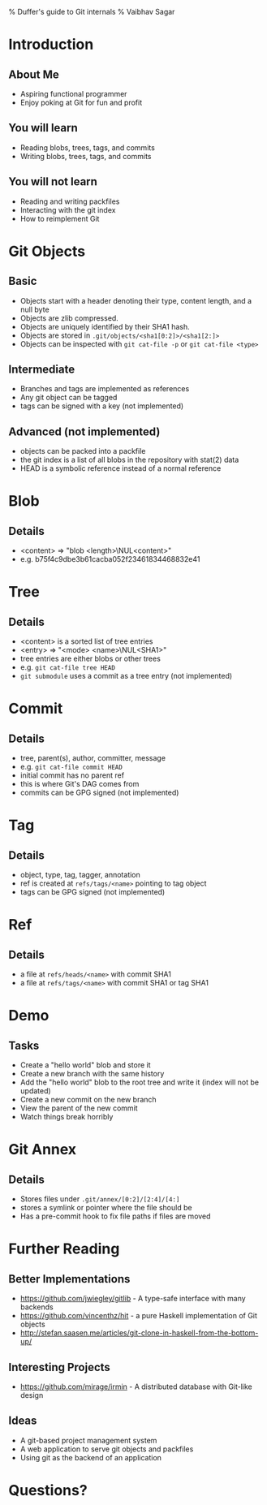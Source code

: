 % Duffer's guide to Git internals
% Vaibhav Sagar

# Introduction

## About Me

- Aspiring functional programmer
- Enjoy poking at Git for fun and profit

## You will learn

- Reading blobs, trees, tags, and commits
- Writing blobs, trees, tags, and commits

## You will not learn

- Reading and writing packfiles
- Interacting with the git index
- How to reimplement Git

# Git Objects

## Basic

- Objects start with a header denoting their type, content length, and a null byte
- Objects are zlib compressed.
- Objects are uniquely identified by their SHA1 hash.
- Objects are stored in `.git/objects/<sha1[0:2]>/<sha1[2:]>`
- Objects can be inspected with `git cat-file -p` or `git cat-file <type>`

## Intermediate

- Branches and tags are implemented as references
- Any git object can be tagged
- tags can be signed with a key (not implemented)

## Advanced (not implemented)

- objects can be packed into a packfile
- the git index is a list of all blobs in the repository with stat(2) data
- HEAD is a symbolic reference instead of a normal reference

# Blob

## Details

- \<content\> => "blob \<length\>\\NUL\<content\>"
- e.g. b75f4c9dbe3b61cacba052f23461834468832e41

# Tree

## Details

- \<content\> is a sorted list of tree entries
- \<entry\> => "\<mode\> \<name\>\\NUL\<SHA1\>"
- tree entries are either blobs or other trees
- e.g. `git cat-file tree HEAD`
- `git submodule` uses a commit as a tree entry (not implemented)

# Commit

## Details

- tree, parent(s), author, committer, message
- e.g. `git cat-file commit HEAD`
- initial commit has no parent ref
- this is where Git's DAG comes from
- commits can be GPG signed (not implemented)

# Tag

## Details

- object, type, tag, tagger, annotation
- ref is created at `refs/tags/<name>` pointing to tag object
- tags can be GPG signed (not implemented)

# Ref

## Details

- a file at `refs/heads/<name>` with commit SHA1
- a file at `refs/tags/<name>` with commit SHA1 or tag SHA1

# Demo

## Tasks

- Create a "hello world" blob and store it
- Create a new branch with the same history
- Add the "hello world" blob to the root tree and write it (index will not be updated)
- Create a new commit on the new branch
- View the parent of the new commit
- Watch things break horribly

# Git Annex

## Details

- Stores files under `.git/annex/[0:2]/[2:4]/[4:]`
- stores a symlink or pointer where the file should be
- Has a pre-commit hook to fix file paths if files are moved

# Further Reading

## Better Implementations

- https://github.com/jwiegley/gitlib - A type-safe interface with many backends
- https://github.com/vincenthz/hit - a pure Haskell implementation of Git objects
- http://stefan.saasen.me/articles/git-clone-in-haskell-from-the-bottom-up/

## Interesting Projects

- https://github.com/mirage/irmin - A distributed database with Git-like design

## Ideas

- A git-based project management system
- A web application to serve git objects and packfiles
- Using git as the backend of an application

# Questions?
